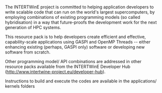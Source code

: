 The INTERTWinE project is committed to helping application developers to write
scalable code that can run on the world's largest supercomputers, by employing
combinations of existing programming models (so called hybridisation) in a way
that future-proofs the development work for the next generation of HPC systems.

This resource pack is to help developers create efficient and effective,
capability-scale applications using GASPI and OpenMP Threads -- either enhancing
existing (perhaps, GASPI only) software or developing new software from scratch.

Other programming model/ API combinations are addressed in other resource packs
available from the INTERTWinE Developer Hub
(http://www.intertwine-project.eu/developer-hub).

Instructions to build and execute the codes are available in the applications/
kernels folders

